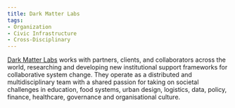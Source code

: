 ```yaml
---
title: Dark Matter Labs
tags:
- Organization
- Civic Infrastructure
- Cross-Disciplinary
---
```


[Dark Matter Labs](https://darkmatterlabs.org/) works with partners, clients, and collaborators across the world, researching and developing new institutional support frameworks for collaborative system change. They operate as a distributed and multidisciplinary team with a shared passion for taking on societal challenges in education, food systems, urban design, logistics, data, policy, finance, healthcare, governance and organisational culture.  

